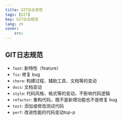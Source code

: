 ```yaml
---
title: GIT日志规范
tags: [GIT]
key: GIT日志规范
lang: zh
cover:
    src: 
---
```

## GIT日志规范

- `feat`: 新特性（feature）
- `fix`: 修复 bug
- `chore`: 构建过程、辅助工具、文档等的变动
- `docs`: 文档变动
- `style`: 代码风格、格式等的变动，不影响代码逻辑
- `refactor`: 重构代码，既不是新增功能也不是修复 bug
- `test`: 添加或修改测试代码
- `perf`: 改进性能的代码变动top-p
